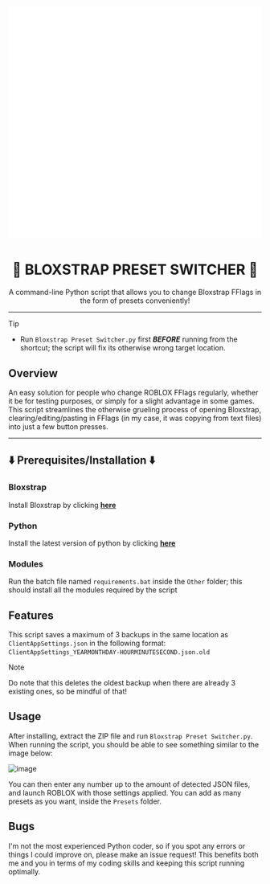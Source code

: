 <h1 align="center"><img src="https://github.com/0six0nine/Bloxstrap-Preset-Switcher/blob/main/BPS_icon.png" alt="Bloxstrap Preset Manager Logo"></p>

<h1 align="center">🔁 BLOXSTRAP PRESET SWITCHER 🔁</h1>

<p align="center">A command-line Python script that allows you to change Bloxstrap FFlags in the form of presets conveniently!</p>

<hr>

> [!TIP]
> - Run `Bloxstrap Preset Switcher.py` first ***BEFORE*** running from the shortcut; the script will fix its otherwise wrong target location.

## Overview
An easy solution for people who change ROBLOX FFlags regularly, whether it be for testing purposes, or simply for a slight advantage in some games. This script streamlines the otherwise grueling process of opening Bloxstrap, clearing/editing/pasting in FFlags (in my case, it was copying from text files) into just a few button presses.

---

## ⬇️ Prerequisites/Installation ⬇️

### Bloxstrap
Install Bloxstrap by clicking [**here**](https://github.com/bloxstraplabs/bloxstrap/)

### Python
Install the latest version of python by clicking [**here**](https://www.python.org/downloads/)

### Modules
Run the batch file named `requirements.bat` inside the `Other` folder; this should install all the modules required by the script

## Features
This script saves a maximum of 3 backups in the same location as `ClientAppSettings.json` in the following format:
`ClientAppSettings_YEARMONTHDAY-HOURMINUTESECOND.json.old`
> [!NOTE]
Do note that this deletes the oldest backup when there are already 3 existing ones, so be mindful of that!

## Usage
After installing, extract the ZIP file and run `Bloxstrap Preset Switcher.py`.
When running the script, you should be able to see something similar to the image below: 

<img width="768" height="140" alt="image" src="https://github.com/user-attachments/assets/1ca7464a-4153-4d46-82af-bf2d730b68bf"/>

You can then enter any number up to the amount of detected JSON files, and launch ROBLOX with those settings applied.
You can add as many presets as you want, inside the `Presets` folder.

## Bugs
I'm not the most experienced Python coder, so if you spot any errors or things I could improve on, please make an issue request! This benefits both me and you in terms of my coding skills and keeping this script running optimally.
